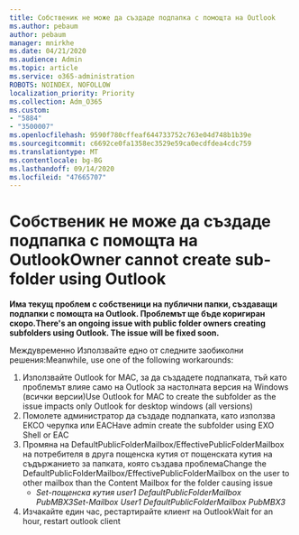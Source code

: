 ```yaml
---
title: Собственик не може да създаде подпапка с помощта на Outlook
ms.author: pebaum
author: pebaum
manager: mnirkhe
ms.date: 04/21/2020
ms.audience: Admin
ms.topic: article
ms.service: o365-administration
ROBOTS: NOINDEX, NOFOLLOW
localization_priority: Priority
ms.collection: Adm_O365
ms.custom:
- "5884"
- "3500007"
ms.openlocfilehash: 9590f780cffeaf644733752c763e04d748b1b39e
ms.sourcegitcommit: c6692ce0fa1358ec3529e59ca0ecdfdea4cdc759
ms.translationtype: MT
ms.contentlocale: bg-BG
ms.lasthandoff: 09/14/2020
ms.locfileid: "47665707"
---
```

# <a name="owner-cannot-create-sub-folder-using-outlook"></a><span data-ttu-id="0e075-102">Собственик не може да създаде подпапка с помощта на Outlook</span><span class="sxs-lookup"><span data-stu-id="0e075-102">Owner cannot create sub-folder using Outlook</span></span>

<span data-ttu-id="0e075-103">**Има текущ проблем с собственици на публични папки, създаващи подпапки с помощта на Outlook. Проблемът ще бъде коригиран скоро.**</span><span class="sxs-lookup"><span data-stu-id="0e075-103">**There's an ongoing issue with public folder owners creating subfolders using Outlook. The issue will be fixed soon.**</span></span>

<span data-ttu-id="0e075-104">Междувременно Използвайте едно от следните заобиколни решения:</span><span class="sxs-lookup"><span data-stu-id="0e075-104">Meanwhile, use one of the following workarounds:</span></span>

1. <span data-ttu-id="0e075-105">Използвайте Outlook for MAC, за да създадете подпапката, тъй като проблемът влияе само на Outlook за настолната версия на Windows (всички версии)</span><span class="sxs-lookup"><span data-stu-id="0e075-105">Use Outlook for MAC to create the subfolder as the issue impacts only Outlook for desktop windows (all versions)</span></span>
2. <span data-ttu-id="0e075-106">Помолете администратор да създаде подпапката, като използва ЕКСО черупка или EAC</span><span class="sxs-lookup"><span data-stu-id="0e075-106">Have admin create the subfolder using EXO Shell or EAC</span></span>
3. <span data-ttu-id="0e075-107">Промяна на DefaultPublicFolderMailbox/EffectivePublicFolderMailbox на потребителя в друга пощенска кутия от пощенската кутия на съдържанието за папката, която създава проблема</span><span class="sxs-lookup"><span data-stu-id="0e075-107">Change the DefaultPublicFolderMailbox/EffectivePublicFolderMailbox on the user to other mailbox than the Content Mailbox for the folder causing issue</span></span>  
    - <span data-ttu-id="0e075-108">*Set-пощенска кутия user1 DefaultPublicFolderMailbox PubMBX3*</span><span class="sxs-lookup"><span data-stu-id="0e075-108">*Set-Mailbox User1 DefaultPublicFolderMailbox PubMBX3*</span></span>
4. <span data-ttu-id="0e075-109">Изчакайте един час, рестартирайте клиент на Outlook</span><span class="sxs-lookup"><span data-stu-id="0e075-109">Wait for an hour, restart outlook client</span></span>